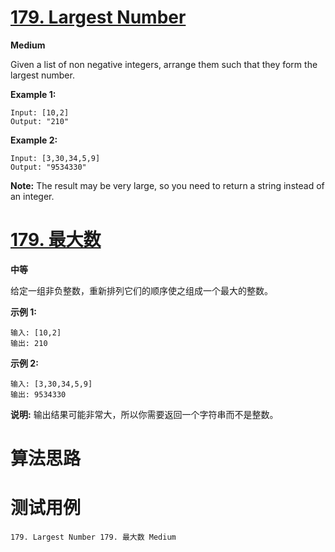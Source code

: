 # [179. Largest Number][enTitle]

**Medium**

Given a list of non negative integers, arrange them such that they form the largest number.

**Example 1:** 

```
Input: [10,2]
Output: "210"
```

**Example 2:** 

```
Input: [3,30,34,5,9]
Output: "9534330"

```

**Note:**  The result may be very large, so you need to return a string instead of an integer.


# [179. 最大数][cnTitle]

**中等**

给定一组非负整数，重新排列它们的顺序使之组成一个最大的整数。

**示例 1:** 

```
输入: [10,2]
输出: 210
```

**示例 2:** 

```
输入: [3,30,34,5,9]
输出: 9534330
```

**说明:** 输出结果可能非常大，所以你需要返回一个字符串而不是整数。




# 算法思路

# 测试用例
```
179. Largest Number 179. 最大数 Medium
```

[enTitle]: https://leetcode.com/problems/largest-number/
[cnTitle]: https://leetcode-cn.com/problems/largest-number/
